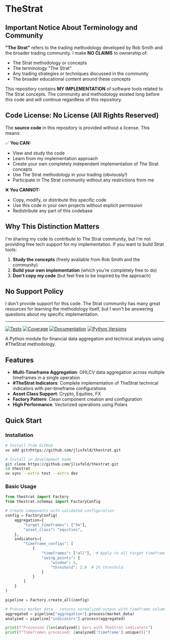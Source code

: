 # TheStrat

## Important Notice About Terminology and Community

**"The Strat"** refers to the trading methodology developed by Rob Smith and the broader trading community. I make **NO CLAIMS** to ownership of:
- The Strat methodology or concepts
- The terminology "The Strat" 
- Any trading strategies or techniques discussed in the community
- The broader educational content around these concepts

This repository contains **MY IMPLEMENTATION** of software tools related to The Strat concepts. The community and methodology existed long before this code and will continue regardless of this repository.

## Code License: No License (All Rights Reserved)

The **source code** in this repository is provided without a license. This means:

✅ **You CAN:**
- View and study the code
- Learn from my implementation approach
- Create your own completely independent implementation of The Strat concepts
- Use The Strat methodology in your trading (obviously!)
- Participate in The Strat community without any restrictions from me

❌ **You CANNOT:**
- Copy, modify, or distribute this specific code
- Use this code in your own projects without explicit permission
- Redistribute any part of this codebase

## Why This Distinction Matters

I'm sharing my code to contribute to The Strat community, but I'm not providing free tech support for my implementation. If you want to build Strat tools:

1. **Study the concepts** (freely available from Rob Smith and the community)
2. **Build your own implementation** (which you're completely free to do)
3. **Don't copy my code** (but feel free to be inspired by the approach)

## No Support Policy

I don't provide support for this code. The Strat community has many great resources for learning the methodology itself, but I won't be answering questions about my specific implementation.

---

[![Tests](https://github.com/jlixfeld/thestrat/actions/workflows/tests.yml/badge.svg)](https://github.com/jlixfeld/thestrat/actions/workflows/tests.yml)
[![Coverage](https://img.shields.io/endpoint?url=https://gist.githubusercontent.com/jlixfeld/c383059dafef5a6c070532174f3f0ba8/raw/coverage.json)](https://github.com/jlixfeld/thestrat/actions/workflows/coverage.yml)
[![Documentation](https://github.com/jlixfeld/thestrat/actions/workflows/docs.yml/badge.svg)](https://jlixfeld.github.io/thestrat/)
[![Python Versions](https://img.shields.io/badge/python-3.10%20%7C%203.11%20%7C%203.12-blue)](https://github.com/jlixfeld/thestrat)

A Python module for financial data aggregation and technical analysis using #TheStrat methodology.

## Features

- **Multi-Timeframe Aggregation**: OHLCV data aggregation across multiple timeframes in a single operation
- **#TheStrat Indicators**: Complete implementation of TheStrat technical indicators with per-timeframe configurations
- **Asset Class Support**: Crypto, Equities, FX
- **Factory Pattern**: Clean component creation and configuration
- **High Performance**: Vectorized operations using Polars

## Quick Start

### Installation

```bash
# Install from GitHub
uv add git+https://github.com/jlixfeld/thestrat.git

# Install in development mode
git clone https://github.com/jlixfeld/thestrat.git
cd thestrat
uv sync --extra test --extra dev
```

### Basic Usage

```python
from thestrat import Factory
from thestrat.schemas import FactoryConfig

# Create components with validated configuration
config = FactoryConfig(
    aggregation={
        "target_timeframes": ["5m"],
        "asset_class": "equities",
    },
    indicators={
        "timeframe_configs": [
            {
                "timeframes": ["all"],  # Apply to all target timeframes
                "swing_points": {
                    "window": 5,
                    "threshold": 2.0  # 2% threshold
                }
            }
        ]
    }
)

pipeline = Factory.create_all(config)

# Process market data - returns normalized output with timeframe column
aggregated = pipeline["aggregation"].process(market_data)
analyzed = pipeline["indicators"].process(aggregated)

print(f"Processed {len(analyzed)} bars with TheStrat indicators")
print(f"Timeframes processed: {analyzed['timeframe'].unique()}")
```
